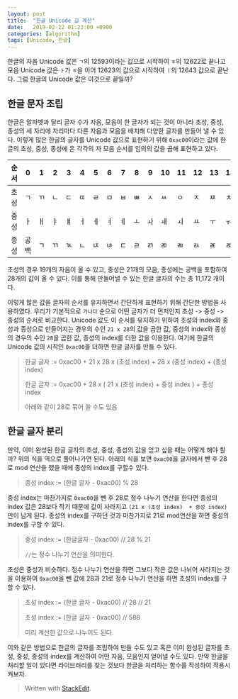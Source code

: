 ```yaml
---
layout: post
title:  "한글 Unicode 값 계산"
date:   2019-02-22 01:23:00 +0900
categories: [algorithm]
tags: [Unicode, 한글]
---
```



한글의 자음 Unicode 값은 `ㄱ`의 12593이라는 값으로 시작하여 `ㅎ`의 12622로 끝나고 모음 Unicode 값은
 `ㅏ`가 `ㅎ`을 이어 12623의 값으로 시작하여 `ㅣ`의 12643 값으로 끝난다. 그럼 한글의 Unicode 값은
 이것으로 끝일까?

## 한글 문자 조립

한글은 알파벳과 달리 글자 수가 자음, 모음이 한 글자가 되는 것이 아니라 초성, 중성, 종성의 세 자리에 자리마다
다른 자음과 모음을 배치해 다양한 글자를 만들어 낼 수 있다.
이렇게 많은 한글의 글자를 Unicode 값으로 표현하기 위해 `0xac00`이라는 값에 한글의 초성, 중성,
종성에 온 각각의 자 모음 순서를 임의의 값을 곱해 표현하고 있다.

| 순서 | 0  | 1 | 2  | 3 | 4 | 5 | 6 | 7 | 8 | 9 | 10 | 11 | 12 | 13 | 14 | 15 | 16 | 17 | 18 | 19 | 20 | 21 | 22 | 23 | 24 | 25 | 26 | 27 |
|-----|----|---|----|---|--|--|--|--|--|--|--|--|--|--|--|--|--|--|--|--|--|--|--|--|--|--|--|--|
| 초성 | ㄱ  | ㄲ | ㄴ | ㄷ | ㄸ | ㄹ | ㅁ | ㅂ | ㅃ | ㅅ | ㅆ | ㅇ | ㅈ | ㅉ | ㅊ | ㅋ | ㅌ | ㅍ | ㅎ |
| 중성 | ㅏ  | ㅐ | ㅑ | ㅒ | ㅓ | ㅔ | ㅕ | ㅖ | ㅗ | ㅘ | ㅙ | ㅚ | ㅛ | ㅜ | ㅝ | ㅞ | ㅟ | ㅠ | ㅡ | ㅢ | ㅣ |
| 종성 | 공백 | ㄱ | ㄲ | ㄳ | ㄴ | ㄵ | ㄶ | ㄷ | ㄹ | ㄺ | ㄻ | ㄼ | ㄽ | ㄾ | ㄿ | ㅀ | ㅁ | ㅂ | ㅄ | ㅅ | ㅆ | ㅇ | ㅈ | ㅊ | ㅋ | ㅌ | ㅍ | ㅎ |

초성의 경우 19개의 자음이 올 수 있고, 중성은 21개의 모음, 종성에는 공백을 포함하여 28개의 값이 올 수 있다.
이를 통해 만들어낼 수 있는 한글 글자의 수는 총 11,172 개이다.

이렇게 많은 값을 글자의 순서를 유지하면서 간단하게 표현하기 위해 간단한 방법을 사용하였다. 우리가 기본적으로
`가나다` 순으로 어떤 글자가 더 먼저인지 초성 -> 중성 -> 종성의 순서로 비교한다. Unicode 값도 이 순서를
 유지하기 위하여 초성의 index와 중성과 종성으로 만들어지는 경우의 수인 `21 x 28`의 값을 곱한 값, 중성의
  index와 종성의 경우의 수인 `28`을 곱한 값, 종성의 index를 더한 값을 이용한다. 여기에 한글의 Unicode
  값의 시작인 `0xac00`을 더하면 한글 글자를 만들 수 있다.

> 한글 글자 := 0xac00 + 21 x 28 x (초성 index) + 28 x (중성 index) + (종성 index)
>
> 한글 글자 := 0xac00 + 28 x ( 21 x (초성 index)  + 중성 index ) + 종성 index
>
> 아래와 같이 28로 묶어 쓸 수도 있음

## 한글 글자 분리

만약, 이미 완성된 한글 글자의 초성, 중성, 종성의 값을 얻고 싶을 때는 어떻게 해야 할까?
위의 식을 역으로 풀어나가면 된다. 아래의 식을 보면 `0xac00`을 글자에서 뺀 후 28로 mod 연산을 했을 때에
종성의 index를 구할수 있다.

> 종성 index := (한글 글자 - 0xac00) % 28

중성 index는 마찬가지로 `0xac00`을 뺀 후 28로 정수 나누기 연산을 한다면 종성의 index 값은 28보다 작기
때문에 값이 사라지고 `(21 x (초성 index)  + 중성 index)`만이 남게 된다. 종성의 index를 구하던 것과
마찬가지로 21로 mod연산을 하면 중성의 index를 구할 수 있다.

> 중성 index := (한글글자 - 0xac00) // 28 % 21
>
> `//`는 정수 나누기 연산을 의미한다.

초성은 중성과 비슷하다. 정수 나누기 연산을 하면 그보다 작은 값은 나뉘어 사라지는 것을 이용하여 `0xac00`을 뺀
값에 28과 21로 정수 나누기 연산을 하면 초성의 index를 구할 수 있다.

> 초성 index := (한글 글자 - 0xac00) // 28 // 21
>
> 초성 index := (한글 글자 - 0xac00) // 588
>
> 미리 계산한 값으로 나누어도 된다.

이와 같은 방법으로 한글의 글자를 조립하여 만들 수도 있고 혹은 이미 완성된 글자를 초성, 중성, 종성의 index를
 계산하여 어떤 자음, 모음인지 얻어낼 수도 있다. 만약 한글을 처리할 일이 있다면 라이브러리를 찾는 것보다
 한글을 처리하는 함수를 작성하여 적용시켜보자.

> Written with [StackEdit](https://stackedit.io/).
